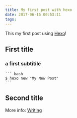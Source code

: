 ```yaml
---
title: My first post with hexo
date: 2017-06-16 00:53:11
tags:
---
```

This my first post using [Hexo](https://hexo.io/)!

## First title

### a first subtitile

    ``` bash
    $ hexo new "My New Post"
    ```

## Second title

More info: [Writing](https://hexo.io/docs/writing.html)
